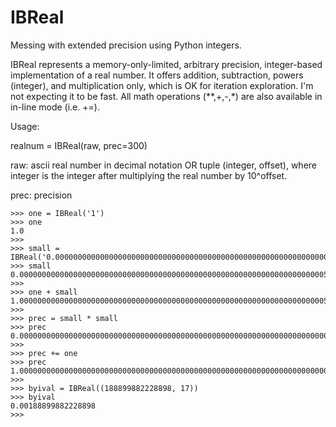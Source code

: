 # IBReal
Messing with extended precision using Python integers.

IBReal represents a memory-only-limited, arbitrary precision, integer-based implementation of a real number.
It offers addition, subtraction, powers (integer), and multiplication only, which is OK for iteration exploration. I'm not expecting
it to be fast. All math operations (**,+,-,*) are also available in in-line mode (i.e. +=).

Usage:

realnum = IBReal(raw, prec=300)

raw: ascii real number in decimal notation OR tuple (integer, offset), where integer is the integer after multiplying the real
     number by 10^offset.
     
prec: precision


    >>> one = IBReal('1')
    >>> one
    1.0
    >>>
    >>> small = IBReal('0.0000000000000000000000000000000000000000000000000000000000000000000055')
    >>> small
    0.0000000000000000000000000000000000000000000000000000000000000000000055
    >>>
    >>> one + small
    1.0000000000000000000000000000000000000000000000000000000000000000000055
    >>>
    >>> prec = small * small
    >>> prec
    0.00000000000000000000000000000000000000000000000000000000000000000000000000000000000000000000000000000000000000000000000000000000000000003025
    >>>
    >>> prec += one
    >>> prec
    1.00000000000000000000000000000000000000000000000000000000000000000000000000000000000000000000000000000000000000000000000000000000000000003025
    >>> 
    >>> byival = IBReal((188899882228898, 17))
    >>> byival
    0.00188899882228898
    >>>
